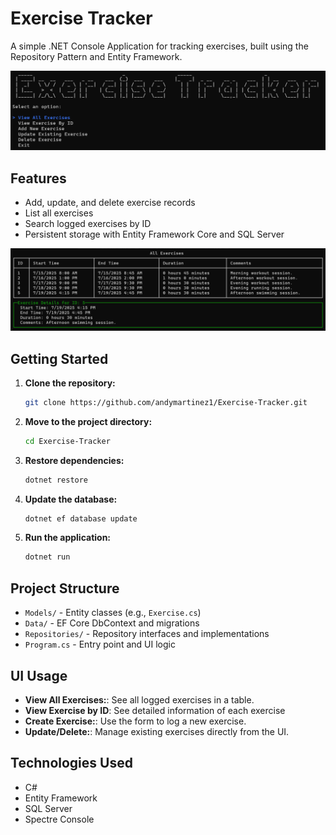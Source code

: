 # Exercise Tracker

A simple .NET Console Application for tracking exercises, built using the Repository Pattern and Entity Framework.

![alt text](Exercise-Tracker/docs/images/Main-Menu.png)

## Features

- Add, update, and delete exercise records
- List all exercises
- Search logged exercises by ID
- Persistent storage with Entity Framework Core and SQL Server

![alt text](Exercise-Tracker/docs/images/View-Exercises.png)

## Getting Started

1. **Clone the repository:**

   ```bash
   git clone https://github.com/andymartinez1/Exercise-Tracker.git
   ```

2. **Move to the project directory:**

   ```bash
   cd Exercise-Tracker
   ```

3. **Restore dependencies:**

   ```bash
   dotnet restore
   ```

4. **Update the database:**

   ```bash
   dotnet ef database update
   ```

5. **Run the application:**
   ```bash
   dotnet run
   ```

## Project Structure

- `Models/` - Entity classes (e.g., `Exercise.cs`)
- `Data/` - EF Core DbContext and migrations
- `Repositories/` - Repository interfaces and implementations
- `Program.cs` - Entry point and UI logic

## UI Usage

- **View All Exercises:**: See all logged exercises in a table.
- **View Exercise by ID**: See detailed information of each exercise
- **Create Exercise:**: Use the form to log a new exercise.
- **Update/Delete:**: Manage existing exercises directly from the UI.

## Technologies Used

- C#
- Entity Framework
- SQL Server
- Spectre Console
